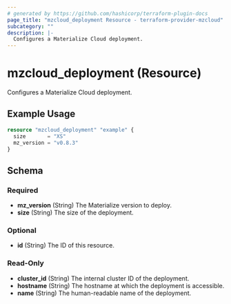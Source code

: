 ```yaml
---
# generated by https://github.com/hashicorp/terraform-plugin-docs
page_title: "mzcloud_deployment Resource - terraform-provider-mzcloud"
subcategory: ""
description: |-
  Configures a Materialize Cloud deployment.
---
```


# mzcloud_deployment (Resource)

Configures a Materialize Cloud deployment.

## Example Usage

```terraform
resource "mzcloud_deployment" "example" {
  size       = "XS"
  mz_version = "v0.8.3"
}
```

<!-- schema generated by tfplugindocs -->
## Schema

### Required

- **mz_version** (String) The Materialize version to deploy.
- **size** (String) The size of the deployment.

### Optional

- **id** (String) The ID of this resource.

### Read-Only

- **cluster_id** (String) The internal cluster ID of the deployment.
- **hostname** (String) The hostname at which the deployment is accessible.
- **name** (String) The human-readable name of the deployment.


